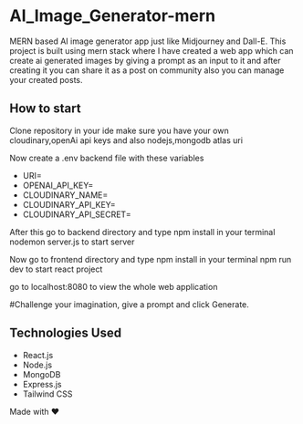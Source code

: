 # AI_Image_Generator-mern
MERN based AI image generator app just like Midjourney and Dall-E.
This project is built using mern stack where I have created a web app which can create ai generated images by giving a prompt as an input to it and 
after creating it you can share it as a post on community also you can manage your created posts.

## How to start

Clone repository in your ide make sure you have your own cloudinary,openAi api keys and also nodejs,mongodb atlas uri

Now create a .env backend file with these variables
- URI=
- OPENAI_API_KEY=
- CLOUDINARY_NAME=
- CLOUDINARY_API_KEY=
- CLOUDINARY_API_SECRET=

After this go to backend directory and type npm install in your terminal
nodemon server.js to start server

Now go to frontend directory and type npm install in your terminal
npm run dev to start react project

go to localhost:8080 to view the whole web application

#Challenge your imagination, give a prompt and click Generate.

## Technologies Used

- React.js
- Node.js
- MongoDB
- Express.js
- Tailwind CSS

Made with ❤️
